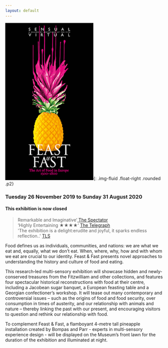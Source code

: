 ```yaml
---
layout: default
---
```


!["Pineapple on glassware stand"](/images/layouts/ffpaint.jpg){: .img-fluid .float-right .rounded .p2}  

<h3 class="text-center">Tuesday 26 November 2019 to Sunday 31 August 2020</h3>
<h4 class="text-center font-weight-bold">This exhibition is now closed</h4>


<blockquote class="blockquote text-center">
  <p>Remarkable and Imaginative’<a href="https://www.spectator.co.uk/2019/11/remarkable-and-imaginative-fitzwilliam-museums-the-art-of-food-reviewed"> The Spectator</a><br/>
  ‘Highly Entertaining &#9733;&#9733;&#9733;&#9733;‘     
  <a href="https://www.telegraph.co.uk/art/reviews/feast-fast-art-food-europe-review-fitzwilliam-banquet-morsels/">The Telegraph</a><br />
  'The exhibition is a delight:erudite and joyful, it sparks endless reflection..' <a href="https://www.the-tls.co.uk/articles/all-things-nice/">TLS</a></p>
</blockquote>



Food defines us as individuals, communities, and nations: we are what we eat and,
equally, what we don’t eat. When, where, why, how and with whom we eat are crucial to our identity. Feast & Fast presents novel approaches to understanding the history and culture of food and eating.

This research‐led multi-sensory exhibition will showcase hidden and newly‐conserved treasures from the Fitzwilliam and other collections, and features four spectacular historical reconstructions with food at their centre, including a Jacobean sugar banquet, a European feasting table and a Georgian confectioner’s workshop. It will tease out many contemporary and controversial issues – such as the origins of food and food security, over consumption in times of austerity, and our relationship with animals and nature – thereby linking the past with our present, and encouraging visitors to question and rethink our relationship with food.

To complement Feast & Fast, a flamboyant 4-metre tall pineapple installation created by Bompas and Parr - experts in multi-sensory experience
design - will be displayed on the Museum’s front lawn for the duration of the
exhibition and illuminated at night.

<!-- !["Sensual Virtual banner advert"](/images/layouts/SV.png){: .img-fluid rounded } -->
